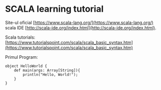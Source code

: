 # SCALA learning tutorial #

Site-ul oficial [https://www.scala-lang.org/](https://www.scala-lang.org/) scala IDE [http://scala-ide.org/index.html](http://scala-ide.org/index.html).

Scala tutorials:
[https://www.tutorialspoint.com/scala/scala_basic_syntax.htm](https://www.tutorialspoint.com/scala/scala_basic_syntax.htm)

Primul Program:

    object HelloWorld {
		def main(args: Array[String]){
			println("Hello, World!");	
		}
	}
